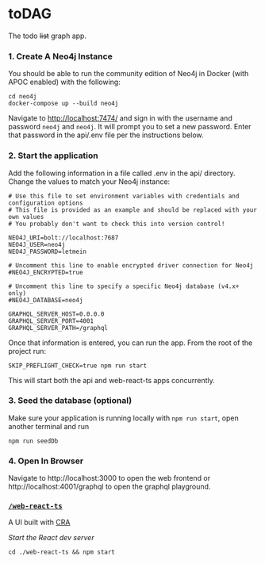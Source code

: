 # toDAG
The todo ~~list~~ graph app.

### 1. Create A Neo4j Instance

You should be able to run the community edition of Neo4j in Docker (with APOC enabled) with the following:

```
cd neo4j
docker-compose up --build neo4j
```

Navigate to [http://localhost:7474/](http://localhost:7474/) and sign in with the username and password `neo4j` and `neo4j`. It will prompt you to set a new password. Enter that password in the api/.env file per the instructions below.

### 2. Start the application

Add the following information in a file called .env in the api/ directory. Change the values to match your Neo4j instance:

```
# Use this file to set environment variables with credentials and configuration options
# This file is provided as an example and should be replaced with your own values
# You probably don't want to check this into version control!

NEO4J_URI=bolt://localhost:7687
NEO4J_USER=neo4j
NEO4J_PASSWORD=letmein

# Uncomment this line to enable encrypted driver connection for Neo4j
#NEO4J_ENCRYPTED=true

# Uncomment this line to specify a specific Neo4j database (v4.x+ only)
#NEO4J_DATABASE=neo4j

GRAPHQL_SERVER_HOST=0.0.0.0
GRAPHQL_SERVER_PORT=4001
GRAPHQL_SERVER_PATH=/graphql

```

Once that information is entered, you can run the app. From the root of the project run:

```
SKIP_PREFLIGHT_CHECK=true npm run start
```

This will start both the api and web-react-ts apps concurrently.

### 3. Seed the database (optional)

Make sure your application is running locally with `npm run start`, open another terminal and run

```
npm run seedDb
```

### 4. Open In Browser
Navigate to http://localhost:3000 to open the web frontend or http://localhost:4001/graphql to open the graphql playground.

### [`/web-react-ts`](./web-react-ts)

A UI built with [CRA](https://reactjs.org/docs/create-a-new-react-app.html)

_Start the React dev server_

```
cd ./web-react-ts && npm start
```

